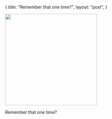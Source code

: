 {
   title: "Remember that one time?",
   layout: "post",
}


<div>
<a href="/static/images/that_one_time-04-19-2012.jpg"><img width="300" src="/static/images/that_one_time-04-19-2012.jpg"></a>
</div>

<p>
Remember that one time?
</p>

<br>
<br>
